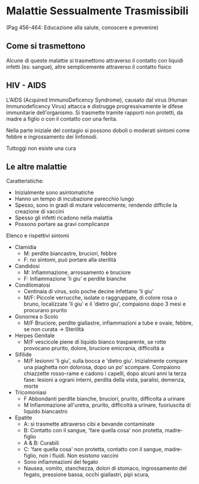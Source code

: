 # Malattie Sessualmente Trasmissibili

(Pag 456-464: Educazione alla salute, conoscere e prevenire)

## Come si trasmettono

Alcune di queste malattie si trasmettono attraverso il contatto con liquidi infetti (es: sangue), altre semplicemente attraverso il contatto fisico

## HIV - AIDS

L'AIDS (Acquired ImmunoDeficency Syndrome), causato dal virus (Human Immunodeficency Virus) attacca e distrugge progressivamente le difese immunitarie dell'organismo.
Si trasmette tramite rapporti non protetti, da madre a figlio o con il contatto con una ferita.

Nella parte iniziale del contagio si possono doboli o moderati sintomi come febbre e ingrossamento dei linfonodi.

Tuttoggi non esiste una cura


## Le altre malattie

Caratteristiche:

- Inizialmente sono asintomatiche
- Hanno un tempo di incubazione parecchio lungo
- Spesso, sono in gradi di mutare velocemente, rendendo difficile la creazione di vaccini
- Spesso gli infetti ricadono nella malattia
- Possono portare aa gravi complicanze

Elenco e rispettivi sintomi

- Clamidia
    - M: perdite biancastre, bruciori, febbre
    - F: no sintomi, può portare alla sterilità
- Candidosi
    - M: Infiammazione, arrossamento e bruciore
    - F: Infiammazione 'li giu' e perdite bianche
- Condilomatosi
    - Centinaia di virus, solo poche decine infettano 'li giu'
    - M/F: Piccole verrucche, isolate o raggruppate, di colore rosa o bruno, localizzate 'li giu' e il 'dietro giu', compaiono dopo 3 mesi e procurano prurito
- Gonorrea o Scolo
    - M/F Bruciore, perdite giallastre, infiammazioni a tube e ovaie, febbre, se non curata -> Sterilità
- Herpes Genitale
    - M/F vescicole piene di liquido bianco trasparente, se rotte provocano prurito, dolore, bruciore emicrania, difficoltà a 
- Sifilide
    - M/F lesionni 'li giu', sulla bocca e 'dietro giu'. Inizialmente compare una piaghetta non dolorosa, dopo un po' scompare. Compaiono chiazzette rosso-rame e cadono i capelli, dopo alcuni anni la terza fase: lesioni a ograni interni, perdita della vista, paralisi, demenza, morte
- Tricomoniasi
    - F Abbondanti perdite bianche, bruciori, prurito, difficolta a urinare
    - M Infiammazione all'uretra, prurito, difficoltà a urinare, fuoriuscita di liquido biancastro
- Epatite
    - A: si trasmette attraverso cibi e bevande contaminate
    - B: Contatto con il sangue, 'fare quella cosa' non protetta, madre-figlio
    - A & B: Curabili
    - C: 'fare quella cosa' non protetta, contatto con il sangue, madre-figlio, non i fluidi. Non esistono vaccini
    - Sono infiammazioni del fegato 
    - Nausea, vomito, stanchezza, dolori di stomaco, ingrossamento del fegato, pressione bassa, occhi giallastri, pipì scura,
